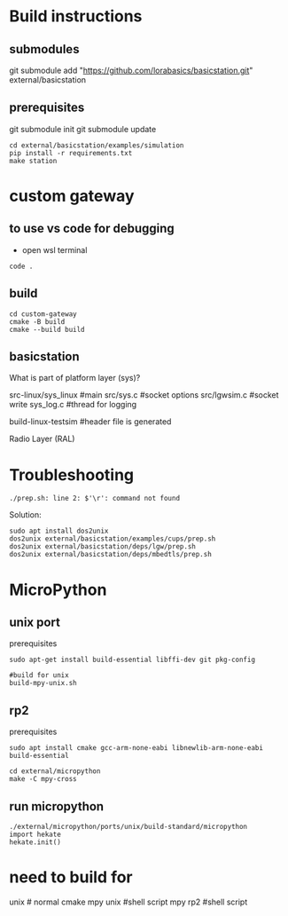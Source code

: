 

# Build instructions

## submodules
git submodule add "https://github.com/lorabasics/basicstation.git" external/basicstation

## prerequisites
git submodule init 
git submodule update

~~~
cd external/basicstation/examples/simulation
pip install -r requirements.txt
make station
~~~


# custom gateway

## to use vs code for debugging
* open wsl terminal
~~~
code .
~~~

## build
~~~
cd custom-gateway
cmake -B build
cmake --build build
~~~



## basicstation

What is part of platform layer (sys)?

src-linux/sys_linux #main
src/sys.c #socket options
src/lgwsim.c #socket write
sys_log.c #thread for logging

build-linux-testsim #header file is generated


Radio Layer (RAL)



# Troubleshooting


~~~
./prep.sh: line 2: $'\r': command not found
~~~

Solution:
~~~
sudo apt install dos2unix
dos2unix external/basicstation/examples/cups/prep.sh
dos2unix external/basicstation/deps/lgw/prep.sh
dos2unix external/basicstation/deps/mbedtls/prep.sh
~~~



# MicroPython

## unix port
prerequisites
~~~
sudo apt-get install build-essential libffi-dev git pkg-config
~~~

~~~
#build for unix
build-mpy-unix.sh
~~~


## rp2
prerequisites
~~~
sudo apt install cmake gcc-arm-none-eabi libnewlib-arm-none-eabi build-essential
~~~

~~~
cd external/micropython
make -C mpy-cross
~~~

## run micropython
~~~
./external/micropython/ports/unix/build-standard/micropython
import hekate
hekate.init()
~~~



# need to build for
unix # normal cmake
mpy unix #shell script
mpy rp2 #shell script
